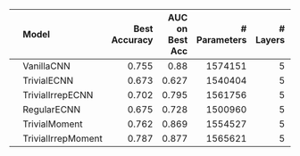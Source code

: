 |    | Model              |   Best Accuracy |   AUC on Best Acc |   # Parameters |   # Layers |   Stage 1 Channels |
|:---|:-------------------|----------------:|------------------:|---------------:|-----------:|-------------------:|
|    | VanillaCNN         |           0.755 |             0.88  |        1574151 |          5 |                 32 |
|    | TrivialECNN        |           0.673 |             0.627 |        1540404 |          5 |                 67 |
|    | TrivialIrrepECNN   |           0.702 |             0.795 |        1561756 |          5 |                 62 |
|    | RegularECNN        |           0.675 |             0.728 |        1500960 |          5 |                 29 |
|    | TrivialMoment      |           0.762 |             0.869 |        1554527 |          5 |                 55 |
|    | TrivialIrrepMoment |           0.787 |             0.877 |        1565621 |          5 |                 59 |